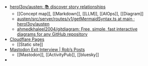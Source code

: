 - [herol3oy/austen: 📚 discover story relationships](https://github.com/herol3oy/austen)
	- [[Concept map]], [[Markdown]], [[LLM]], [[AIOps]], [[Diagram]]
	- [austen/src/server/routes/v1/getMermaidSyntax.ts at main · herol3oy/austen](https://github.com/herol3oy/austen/blob/main/src/server/routes/v1/getMermaidSyntax.ts)
	- [ahmedkhaleel2004/gitdiagram: Free, simple, fast interactive diagrams for any GitHub repository](https://github.com/ahmedkhaleel2004/gitdiagram)
- [Cloudflare Pages](https://pages.cloudflare.com/)
	- [[Static site]]
- [Mastodon Exit Interview | Rob’s Posts](https://v.cx/2025/04/mastodon-exit-interview)
	- [[Mastodon]], [[ActivityPub]], [[bluesky]]
-